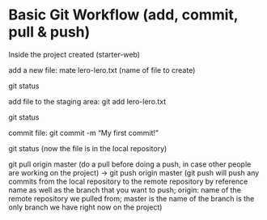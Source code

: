 # Basic Git Workflow \(add, commit, pull & push\)

Inside the project created \(starter-web\)

add a new file: mate lero-lero.txt \(name of file to create\)

git status

add file to the staging area: git add lero-lero.txt

git status

commit file: git commit -m “My first commit!”

git status \(now the file is in the local repository\)

 git pull origin master \(do a pull before doing a push, in case other people are working on the project\) -&gt; git push origin master \(git push will push any commits from the local repository to the remote repository by reference name as well as the branch that you want to push; origin: name of the remote repository we pulled from; master is the name of the branch is the only branch we have right now on the project\)



